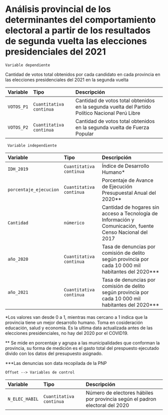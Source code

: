 
# Análisis provincial de los determinantes del comportamiento electoral a partir de los resultados de segunda vuelta las elecciones presidenciales del 2021





```
Variable dependiente
```
Cantidad de votos total obtenidos por cada candidato en cada provincia en las elecciones presidenciales del 2021 en la segunda vuelta 

| Variable | Tipo     | Descripción                |
| :-------- | :------- | :------------------------- |
| `VOTOS_P1` | `Cuantitativa continua` | Cantidad de votos total obtenidos en la segunda vuelta del Partido Político Nacional Perú Libre|
| `VOTOS_P2` | `Cuantitativa continua` | Cantidad de votos total obtenidos en la segunda vuelta de Fuerza Popular |


```
 Variable independiente
```

| Variable | Tipo     | Descripción                       |
| :-------- | :------- | :-------------------------------- |
| `IDH_2019`| `Cuantitativa continua` | Índice de Desarrollo Humano* |
| `porcentaje_ejecucion` | `Cuantitativa continua` | Porcentaje de Avance de Ejecución Presupuestal Anual del 2020** |
| `Cantidad` | `númerico` | Cantidad de hogares sin acceso a Tecnología de Información y Comunicación, fuente Censo Nacional del 2017 |
| `año_2020` | `Cuantitativa continua` | Tasa de denuncias por comisión de delito según provincia por cada 10 000 mil habitantes del 2020*** |
| `año_2021` | `Cuantitativa continua` | Tasa de denuncias por comisión de delito según provincia por cada 10 000 mil habitantes del 2020*** |


*Los valores van desde 0 a 1, mientras mas cercano a 1 indica que la provincia tiene un mejor desarrollo humano. Toma en cosideración educación, salud y economía. Es 
la ultima data actualizada antes de las elecciones presidenciales, no hay del 2020 por el COVID19.

** Se mide en porcentaje y agrupa a las municipalidades que conforman la provincia, su forma de medición es el gasto total del prespuesto ejecutado divido con los datos del presupuesto asignado.

***Las denuncias son data recopilada de la PNP 



```
Offset --> Variables de control
```

| Variable | Tipo     | Descripción                       |
| :-------- | :------- | :-------------------------------- |
| `N_ELEC_HABIL`      | `Cuantitativa continua` | Número de electores hábiles por provincia según el padron electoral del 2020 |

